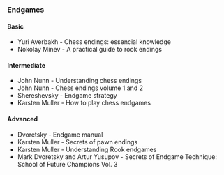### Endgames

####  Basic
* Yuri Averbakh - Chess endings: essencial knowledge
* Nokolay Minev - A practical guide to rook endings

#### Intermediate
* John Nunn - Understanding chess endings
* John Nunn - Chess endings volume 1 and 2
* Shereshevsky - Endgame strategy
* Karsten Muller - How to play chess endgames

#### Advanced
* Dvoretsky - Endgame manual
* Karsten Muller - Secrets of pawn endings
* Karsten Muller - Understanding Rook endgames
* Mark Dvoretsky and Artur Yusupov - Secrets of Endgame Technique: School of Future Champions Vol. 3